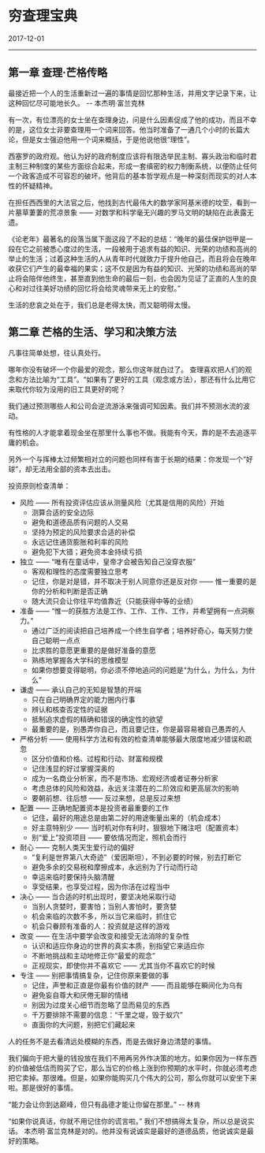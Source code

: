 # 穷查理宝典
2017-12-01

--------------------------------------------------------------------------------


## 第一章 查理·芒格传略
最接近把一个人的生活重新过一遍的事情是回忆那种生活，并用文字记录下来，让这种回忆尽可能地长久。
    -- 本杰明·富兰克林

有一次，有位漂亮的女士坐在查理身边，问是什么因素促成了他的成功，而且不幸的是，这位女士非要查理用一个词来回答。他当时准备了一通几个小时的长篇大论，但是女士强迫他用一个词来概括，于是他说他很“理性”。

西塞罗的政府观。他认为好的政府制度应该将有限选举民主制、寡头政治和临时君主制三种制度的某些方面综合起来，形成一套缜密的权力制衡系统，以便防止任何一个政客造成不可容忍的破坏。他背后的基本哲学观点是一种深刻而现实的对人本性的怀疑精神。

在担任西西里的大法官之后，他找到古代最伟大的数学家阿基米德的坟茔，看到一片墓草萋萋的荒凉景象 —— 对数学和科学毫无兴趣的罗马文明的缺陷在此表露无遗。

《论老年》最著名的段落当属下面这段了不起的总结：“晚年的最佳保护铠甲是一段在它之前被悉心度过的生活，一段被用于追求有益的知识、光荣的功绩和高尚的举止的生活；过着这种生活的人从青年时代就致力于提升他自己，而且将会在晚年收获它们产生的最幸福的果实；这不仅是因为有益的知识、光荣的功绩和高尚的举止将会陪伴他终生，甚至直到他生命的最后一刻，也会因为见证了正直的人生的良心和对过往美好功绩的回忆将会给灵魂带来无上的安慰。”

生活的悲哀之处在于，我们总是老得太快，而又聪明得太慢。


## 第二章 芒格的生活、学习和决策方法
凡事往简单处想，往认真处行。

哪年你没有破坏一个你最爱的观念，那么你这年就白过了。
查理喜欢把人们的观念和方法比喻为“工具”。“如果有了更好的工具（观念或方法），那还有什么比用它来取代你较为没用的旧工具更好的呢？

我们通过预测哪些人和公司会逆流游泳来强调可知因素。我们并不预测水流的波动。

有性格的人才能拿着现金坐在那里什么事也不做。我能有今天，靠的是不去追逐平庸的机会。

另外一个与挥棒太过频繁相对立的问题也同样有害于长期的结果：你发现一个“好球”，却无法用全部的资本去出击。

投资原则检查清单：
  - 风险 —— 所有投资评估应该从测量风险（尤其是信用的风险）开始
    * 测算合适的安全边际
    * 避免和道德品质有问题的人交易
    * 坚持为预定的风险要求合适的补偿
    * 永远记住通货膨胀和利率的风险
    * 避免犯下大错；避免资本金持续亏损
  - 独立 —— “唯有在童话中，皇帝才会被告知自己没穿衣服”
    * 客观和理性的态度需要独立思考
    * 记住，你是对是错，并不取决于别人同意你还是反对你 —— 惟一重要的是你的分析和判断是否正确
    * 随大流只会让你往平均值靠近（只能获得中等的业绩）
  - 准备 —— “惟一的获胜方法是工作、工作、工作、工作，并希望拥有一点洞察力。”
    * 通过广泛的阅读把自己培养成一个终生自学者；培养好奇心，每天努力使自己聪明一点点
    * 比求胜的意愿更重要的是做好准备的意愿
    * 熟练地掌握各大学科的思维模型
    * 如果你想要变得聪明，你必须不停地追问的问题是“为什么，为什么，为什么”
  - 谦虚 —— 承认自己的无知是智慧的开端
    * 只在自己明确界定的能力圈内行事
    * 辨认和核查否定性的证据
    * 抵制追求虚假的精确和错误的确定性的欲望
    * 最重要的是，别愚弄你自己，而且要记住，你是最容易被自己愚弄的人
  - 严格分析 —— 使用科学方法和有效的检查清单能够最大限度地减少错误和疏忽
    * 区分价值和价格、过程和行动、财富和规模
    * 记住浅显的好过掌握深奥的
    * 成为一名商业分析家，而不是市场、宏观经济或者证券分析家
    * 考虑总体的风险和效益，永远关注潜在的二阶效应和更高层次的影响
    * 要朝前想、往后想 —— 反过来想，总是反过来想
  - 配置 —— 正确地配置资本是投资者最重要的工作
    * 记住，最好的用途总是由第二好的用途衡量出来的（机会成本）
    * 好主意特别少 —— 当时机对你有利时，狠狠地下赌注吧（配置资本）
    * 别“爱上”投资项目 —— 要依情况而定，照机会而行
  - 耐心 —— 克制人类天生爱行动的偏好
    * “复利是世界第八大奇迹”（爱因斯坦），不到必要的时候，别去打断它
    * 避免多余的交易税和摩擦成本，永远别为了行动而行动
    * 幸运来临时要保持头脑清醒
    * 享受结果，也享受过程，因为你活在过程当中
  - 决心 —— 当合适的时机出现时，要坚决地采取行动
    * 当别人贪婪时，要害怕；当别人害怕时，要贪婪
    * 机会来临的次数不多，所以当它来临时，抓住它
    * 机会只眷顾有准备的人：投资就是这样的游戏
  - 改变 —— 在生活中要学会改变和接受无法消除的复杂性
    * 认识和适应你身边的世界的真实本质，别指望它来适应你
    * 不断地挑战和主动地修正你“最爱的观念”
    * 正视现实，即使你并不喜欢它 —— 尤其当你不喜欢它的时候
  - 专注 —— 别把事情搞复杂，记住你原来要做的事
    * 记住，声誉和正直是你最有价值的财产 —— 而且能够在瞬间化为乌有
    * 避免妄自尊大和厌倦无聊的情绪
    * 别因为过度关心细节而忽略了显而易见的东西
    * 千万要排除不需要的信息：“千里之堤，毁于蚁穴”
    * 直面你的大问题，别把它们藏起来

人的任务不是去看清远处模糊的东西，而是去做好身边清楚的事情。

我们偏向于把大量的钱投放在我们不用再另外作决策的地方。如果你因为一样东西的价值被低估而购买了它，那么当它的价格上涨到你预期的水平时，你就必须考虑把它卖掉。那很难。但是，如果你能购买几个伟大的公司，那么你就可以安坐下来啦。那是很好的事情。

“能力会让你到达巅峰，但只有品德才能让你留在那里。”
    -- 林肯

“如果你说真话，你就不用记住你的谎言啦。” 我们不想搞得太复杂，所以总是说实话。
本杰明·富兰克林是对的。他并没有说诚实是最好的道德品质，他说诚实是最好的策略。
